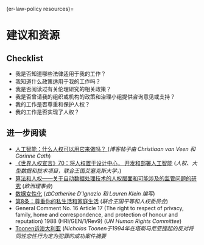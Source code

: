(er-law-policy resources)=
# 建议和资源

## Checklist

- 我是否知道哪些法律适用于我的工作？
- 我知道什么政策适用于我的工作吗？
- 我是否阅读过有关伦理研究的相关政策？
- 我是否曾请我的组织或机构的政策和治理小组提供咨询意见或支持？
- 我的工作是否尊重和保护人权？
- 我的工作是否实现了人权？

## 进一步阅读
- [人工智能：什么人权可以用它来做吗？ ](https://points.datasociety.net/artificial-intelligence-whats-human-rights-got-to-do-with-it-4622ec1566d5)  (_博客帖子由 Christiaan van Veen 和 Corinne Cath_)
- [《世界人权宣言》70：将人权置于设计中心， 开发和部署人工智能](https://hrbdt.ac.uk/the-universal-declaration-of-human-rights-at-70-putting-human-rights-at-the-heart-of-the-design-development-and-deployment-of-artificial-intelligence/) (_人权、大型数据和技术项目，联合王国艾塞克斯大学，_)
- [算法和人权――关于自动数据处理技术的人权层面和可能涉及的监管问题的研究](https://rm.coe.int/algorithms-and-human-rights-en-rev/16807956b5) (_欧洲理事会_)
- [数据女性化](https://data-feminism.mitpress.mit.edu/) (_由Catherine D'Ignazio 和 Lauren Klein 编写_)
- [第8条：尊重你的私生活和家庭生活](https://www.equalityhumanrights.com/en/human-rights-act/article-8-respect-your-private-and-family-life) (_联合王国平等和人权委员会_)
- General Comment No. 16 Article 17 (The right to respect of privacy, family, home and correspondence, and protection of honour and reputation) 1988 (HRI/GEN/1/Rev9) (_UN Human Rights Committee_)
- [Toonen诉澳大利亚](https://remedy.org.au/cases/24/) (_Nicholas Toonen于1994年在塔斯马尼亚提起的反对将同性恋性行为定为犯罪的成功案件摘要_
